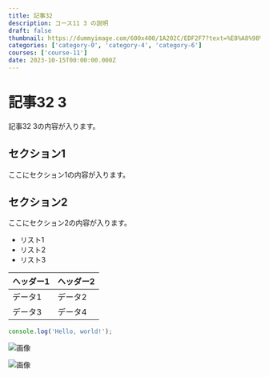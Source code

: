 ```yaml
---
title: 記事32
description: コース11 3 の説明
draft: false
thumbnail: https://dummyimage.com/600x400/1A202C/EDF2F7?text=%E8%A8%98%E4%BA%8B32
categories: ['category-0', 'category-4', 'category-6']
courses: ['course-11']
date: 2023-10-15T00:00:00.000Z
---
```


# 記事32 3

記事32 3の内容が入ります。

## セクション1
ここにセクション1の内容が入ります。

## セクション2
ここにセクション2の内容が入ります。

- リスト1
- リスト2
- リスト3

| ヘッダー1 | ヘッダー2 |
| --------- | --------- |
| データ1   | データ2   |
| データ3   | データ4   |

```javascript
console.log('Hello, world!');
```


![画像](https://dummyimage.com/320x180/2D3748/F5F7FA?text=%E8%A8%98%E4%BA%8B32+3)

![画像](https://dummyimage.com/640x360/1A202C/EDF2F7?text=%E8%A8%98%E4%BA%8B32+3)